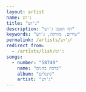```yaml
---
layout: artist
name: ג'וש
title: "ג'וש"
description: "דף האמן ג'וש"
keywords: "שירים, מוזיקה, ג'וש"
permalink: /artists/ג'וש/
redirect_from:
  - /artists/list/ג'וש
songs:
  - number: "58749"
    name: "ברכת כהנים"
    album: "סינגלים"
    artist: "ג'וש"
---
```

